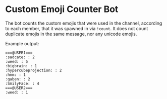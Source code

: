 # Custom Emoji Counter Bot
The bot counts the custom emojis that were used in the channel, according to each member, that it was spawned in via `!count`. It does not count duplicate emojis in the same message, nor any unicode emojis.

Example output:
```
===@USER1===
:sadcate: : 2
:weed: : 5
:bigbrain: : 1
:hypercubeprojection: : 2
:hmm: : 1
:gaben: : 2
:SmilyFace: : 4
===@USER2===
:weed: : 1
```

